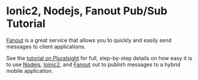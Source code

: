 # Ionic2, Nodejs, Fanout Pub/Sub Tutorial [Fanout](https://fanout.io/) is a great service that allows you to quickly and easily send messages to client applications. See the [tutorial on Pluralsight](http://tutorials.pluralsight.com/front-end-javascript/use-fanout-to-send-messages-to-your-ionic2-app-in-about-20-minutes) for full, step-by-step details on how easy it is to use [Nodejs](https://nodejs.org), [Ioinic2](http://ionic.io/2), and [Fanout](https://fanout.io/) out to publish messages to a hybrid mobile application. 